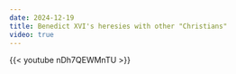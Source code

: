 ```yaml
---
date: 2024-12-19
title: Benedict XVI's heresies with other "Christians"
video: true
---
```



{{< youtube nDh7QEWMnTU >}}
